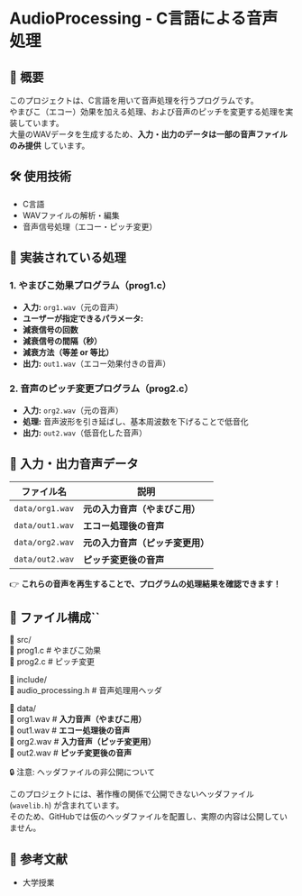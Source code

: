 # AudioProcessing - C言語による音声処理

## 📌 概要
このプロジェクトは、C言語を用いて音声処理を行うプログラムです。  
やまびこ（エコー）効果を加える処理、および音声のピッチを変更する処理を実装しています。  
大量のWAVデータを生成するため、**入力・出力のデータは一部の音声ファイルのみ提供** しています。

## 🛠 使用技術
- C言語
- WAVファイルの解析・編集
- 音声信号処理（エコー・ピッチ変更）

## 🔧 実装されている処理
### **1. やまびこ効果プログラム（prog1.c）**
- **入力:** `org1.wav`（元の音声）
- **ユーザーが指定できるパラメータ:**
 - **減衰信号の回数**
 - **減衰信号の間隔（秒）**
 - **減衰方法（等差 or 等比）**
- **出力:** `out1.wav`（エコー効果付きの音声）

### **2. 音声のピッチ変更プログラム（prog2.c）**
- **入力:** `org2.wav`（元の音声）
- **処理:** 音声波形を引き延ばし、基本周波数を下げることで低音化
- **出力:** `out2.wav`（低音化した音声）

## 🎵 入力・出力音声データ

| ファイル名 | 説明 |
|------|------|
| `data/org1.wav` | **元の入力音声（やまびこ用）** |
| `data/out1.wav` | **エコー処理後の音声** |
| `data/org2.wav` | **元の入力音声（ピッチ変更用）** |
| `data/out2.wav` | **ピッチ変更後の音声** |

👉 **これらの音声を再生することで、プログラムの処理結果を確認できます！**

## 📂 ファイル構成`` 

📂 src/    
📜 prog1.c # やまびこ効果   
📜 prog2.c # ピッチ変更  

📂 include/    
📜 audio_processing.h # 音声処理用ヘッダ  

📂 data/    
📜 org1.wav # **入力音声（やまびこ用）**   
📜 out1.wav # **エコー処理後の音声**   
📜 org2.wav # **入力音声（ピッチ変更用）**   
📜 out2.wav # **ピッチ変更後の音声**  

🔒 注意: ヘッダファイルの非公開について

このプロジェクトには、著作権の関係で公開できないヘッダファイル (`wavelib.h`) が含まれています。  
そのため、GitHubでは仮のヘッダファイルを配置し、実際の内容は公開していません。

## 📜 参考文献

-    大学授業
